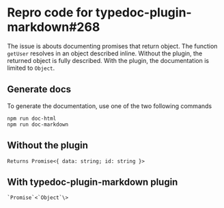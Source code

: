 # Repro code for typedoc-plugin-markdown#268

The issue is abouts documenting promises that return object.
The function `getUser` resolves in an object described inline. 
Without the plugin, the returned object is fully described. With the plugin, the documentation is limited to `Object`.

## Generate docs
To generate the documentation, use one of the two following commands
```
npm run doc-html
npm run doc-markdown
```


## Without the plugin
```
Returns Promise<{ data: string; id: string }>
```


## With typedoc-plugin-markdown plugin
```
`Promise`<`Object`\>
```
